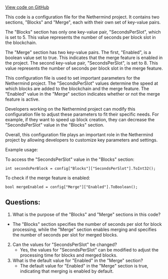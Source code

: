 [View code on GitHub](https://github.com/NethermindEth/nethermind/src/Nethermind/Nethermind.Merge.Plugin.Test/MisconfiguredConfig.cfg)

This code is a configuration file for the Nethermind project. It contains two sections, "Blocks" and "Merge", each with their own set of key-value pairs. 

The "Blocks" section has only one key-value pair, "SecondsPerSlot", which is set to 5. This value represents the number of seconds per block slot in the blockchain. 

The "Merge" section has two key-value pairs. The first, "Enabled", is a boolean value set to true. This indicates that the merge feature is enabled in the project. The second key-value pair, "SecondsPerSlot", is set to 8. This value represents the number of seconds per block slot in the merge feature. 

This configuration file is used to set important parameters for the Nethermind project. The "SecondsPerSlot" values determine the speed at which blocks are added to the blockchain and the merge feature. The "Enabled" value in the "Merge" section indicates whether or not the merge feature is active. 

Developers working on the Nethermind project can modify this configuration file to adjust these parameters to fit their specific needs. For example, if they want to speed up block creation, they can decrease the "SecondsPerSlot" value in the "Blocks" section. 

Overall, this configuration file plays an important role in the Nethermind project by allowing developers to customize key parameters and settings. 

Example usage:

To access the "SecondsPerSlot" value in the "Blocks" section:

```
int secondsPerBlock = config["Blocks"]["SecondsPerSlot"].ToInt32();
```

To check if the merge feature is enabled:

```
bool mergeEnabled = config["Merge"]["Enabled"].ToBoolean();
```
## Questions: 
 1. What is the purpose of the "Blocks" and "Merge" sections in this code?
   - The "Blocks" section specifies the number of seconds per slot for block processing, while the "Merge" section enables merging and specifies the number of seconds per slot for merged blocks.
2. Can the values for "SecondsPerSlot" be changed?
   - Yes, the values for "SecondsPerSlot" can be modified to adjust the processing time for blocks and merged blocks.
3. What is the default value for "Enabled" in the "Merge" section?
   - The default value for "Enabled" in the "Merge" section is true, indicating that merging is enabled by default.